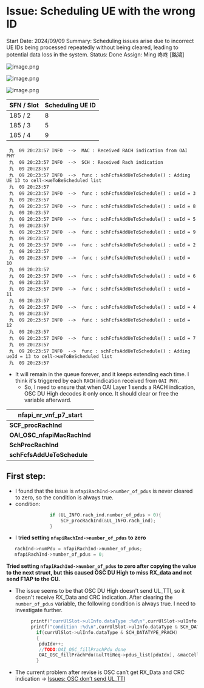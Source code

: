 # Issue: Scheduling UE with the wrong ID

Start Date: 2024/09/09
Summary: Scheduling issues arise due to incorrect UE IDs being processed repeatedly without being cleared, leading to potential data loss in the system.
Status: Done
Assign: Ming 咚咚 [銘鴻]

![image.png](image%2079.png)

![image.png](image%2080.png)

![image.png](image%2081.png)

| SFN / Slot | **Scheduling UE** ID |
| --- | --- |
| 185 / 2 | 8 |
| 185 / 3 | 5 |
| 185 / 4 | 9 |

```
 九  09 20:23:57 INFO  -->  MAC : Received RACH indication from OAI PHY
 九  09 20:23:57 INFO  -->  SCH : Received Rach indication
 九  09 20:23:57 
 九  09 20:23:57 INFO  -->  func : schFcfsAddUeToSchedule() : Adding UE 13 to cell->ueToBeScheduled list
 九  09 20:23:57 
 九  09 20:23:57 INFO  -->  func : schFcfsAddUeToSchedule() : ueId = 3
 九  09 20:23:57 
 九  09 20:23:57 INFO  -->  func : schFcfsAddUeToSchedule() : ueId = 8
 九  09 20:23:57 
 九  09 20:23:57 INFO  -->  func : schFcfsAddUeToSchedule() : ueId = 5
 九  09 20:23:57 
 九  09 20:23:57 INFO  -->  func : schFcfsAddUeToSchedule() : ueId = 9
 九  09 20:23:57 
 九  09 20:23:57 INFO  -->  func : schFcfsAddUeToSchedule() : ueId = 2
 九  09 20:23:57 
 九  09 20:23:57 INFO  -->  func : schFcfsAddUeToSchedule() : ueId = 10
 九  09 20:23:57 
 九  09 20:23:57 INFO  -->  func : schFcfsAddUeToSchedule() : ueId = 6
 九  09 20:23:57 
 九  09 20:23:57 INFO  -->  func : schFcfsAddUeToSchedule() : ueId = 11
 九  09 20:23:57 
 九  09 20:23:57 INFO  -->  func : schFcfsAddUeToSchedule() : ueId = 4
 九  09 20:23:57 
 九  09 20:23:57 INFO  -->  func : schFcfsAddUeToSchedule() : ueId = 12
 九  09 20:23:57 
 九  09 20:23:57 INFO  -->  func : schFcfsAddUeToSchedule() : ueId = 7
 九  09 20:23:57 
 九  09 20:23:57 INFO  -->  func : schFcfsAddUeToSchedule() : Adding ueId = 13 to cell->ueToBeScheduled list
 九  09 20:23:57 
```

- It will remain in the queue forever, and it keeps extending each time. I think it's triggered by each `RACH` indication received from `OAI PHY`.
    - So, I need to ensure that when OAI Layer 1 sends a RACH indication, OSC DU High decodes it only once. It should clear or free the variable afterward.

| **nfapi_nr_vnf_p7_start** |
| --- |
| **SCF_procRachInd** |
| **OAI_OSC_nfapiMacRachInd** |
| **SchProcRachInd** |
| **schFcfsAddUeToSchedule** |

## First step:

- I found that the issue is `nfapiRachInd->number_of_pdus` is never cleared to zero, so the condition is always true.
- condition:

```c
				if (UL_INFO.rach_ind.number_of_pdus > 0){
					SCF_procRachInd(&UL_INFO.rach_ind);
				}
```

- I t**ried setting `nfapiRachInd->number_of_pdus` to zero**

```c
   rachInd->numPdu = nfapiRachInd->number_of_pdus;
   nfapiRachInd->number_of_pdus = 0;
```

**Tried setting `nfapiRachInd->number_of_pdus` to zero after copying the value to the next struct, but this caused OSC DU High to miss RX_data and not send F1AP to the CU.**

- The issue seems to be that OSC DU High doesn't send UL_TTI, so it doesn't receive RX_Data and CRC indication. After clearing the `number_of_pdus` variable, the following condition is always true. I need to investigate further.

```c
         printf("currUlSlot->ulInfo.dataType :%d\n",currUlSlot->ulInfo.dataType);
         printf("condition :%d\n",currUlSlot->ulInfo.dataType & SCH_DATATYPE_PRACH);
		   if(currUlSlot->ulInfo.dataType & SCH_DATATYPE_PRACH)
		   {
            pduIdx++;
            //TODO:OAI_OSC_fillPrachPdu done
            OAI_OSC_fillPrachPdu(&ulTtiReq->pdus_list[pduIdx], &macCellCfg, currUlSlot);
		   }
```

- The current problem after revise is OSC can’t get RX_Data and CRC indication → [Issues: OSC don’t send UL_TTI](Issues%20OSC%20don%E2%80%99t%20send%20UL_TTI%201211009831438149a2cdc685827c3887.md)